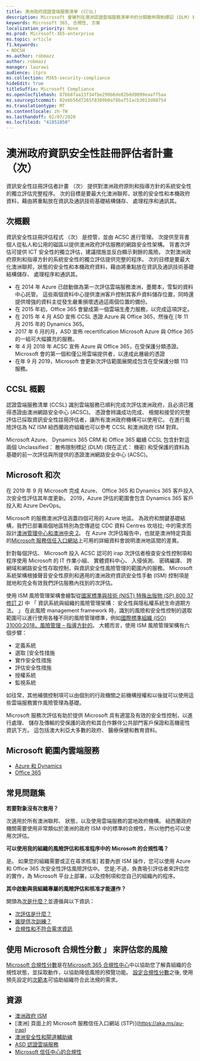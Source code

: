 ```yaml
---
title: 澳洲政府認證雲端服務清單 (CCSL)
description: Microsoft 會被列在澳洲認證雲端服務清單中的分類散佈限制標記 (DLM) 和受保護的資料，根據次評估與憑證由澳洲網路安全中心 (ACSC)。
keywords: Microsoft 365, 合規性, 方案
localization_priority: None
ms.prod: Microsoft-365-enterprise
ms.topic: article
f1.keywords:
- NOCSH
ms.author: robmazz
author: robmazz
manager: laurawi
audience: itpro
ms.collection: M365-security-compliance
hideEdit: true
titleSuffix: Microsoft Compliance
ms.openlocfilehash: 87bb8faa13f34fbe299b6de82bdd9099eaaff5aa
ms.sourcegitcommit: 82e6b56d7265f8389b0af8baf51acb3013d88754
ms.translationtype: MT
ms.contentlocale: zh-TW
ms.lasthandoff: 02/07/2020
ms.locfileid: "41851850"
---
```

# <a name="australian-government-information-security-registered-assessor-program-irap"></a>澳洲政府資訊安全性註冊評估者計畫 （次）

資訊安全性註冊評估者計畫 （次） 提供對澳洲政府原則和指導方針的系統安全性的獨立評估完整程序。 次的目標是要最大化澳洲聯邦，狀態的安全性和本機政府資料，藉由將重點放在資訊及通訊技術基礎結構儲存、 處理程序和通訊其。

## <a name="irap-overview"></a>次概觀

資訊安全性註冊評估程式 （次） 是控管，並由 ACSC 進行管理。 次提供至背書個人從私人和公用的磁區以提供澳洲政府評估服務的網路安全性架構。 背書次評估可提供 ICT 安全性的獨立評估，建議措施並反白顯示剩餘的風險。 次對澳洲政府原則和指導方針的系統安全性的獨立評估提供完整的程序。 次的目標是要最大化澳洲聯邦，狀態的安全性和本機政府資料，藉由將重點放在資訊及通訊技術基礎結構儲存、 處理程序和通訊其。

- 在 2014 年 Azure 已啟動做為第一次評估雲端服務澳洲，墨爾本，雪梨的資料中心託管。 這些兩個資料中心提供澳洲客戶控制其客戶資料儲存位置，同時還提供增強的資料主從發生嚴重損壞透過這兩個位置的備份。
- 在 2015 年初，Office 365 會變成第一個雲端生產力服務，以完成這項評定。
- 在 2015 年 4 月 ASD 宣佈 CCSL 憑證 Azure 與 Office 365，然後在 [年 11 月 2015 年的 Dynamics 365。
- 2017 年 6 月的月，ASD 宣佈 recertification Microsoft Azure 與 Office 365 的一組可大幅擴充的服務。
- 年 4 月 2018 年 ACSC 宣佈 Azure 與 Office 365，在受保護分類憑證。 Microsoft 會的第一個和僅公用雲端提供者，以達成此層級的憑證
- 在年 9 月 2019，Microsoft 會更新次評估範圍展開成包含在受保護分類 113 服務。

## <a name="ccsl-overview"></a>CCSL 概觀

認證雲端服務清單 (CCSL) 識別雲端服務已順利完成次評估澳洲政府，且必須已獲得憑證由澳洲網路安全中心 (ACSC)。 憑證會辨識成功完成、 檢閱和接受的完整評估已採取資訊安全性註冊評估者，讓所有澳洲政府機構可以使用它。 在進行風險評估為 NZ ISM 紐西蘭政府組織也可以參考 CCSL 和澳洲政府 ISM 對齊。

Microsoft Azure、 Dynamics 365 CRM 和 Office 365 繼續 CCSL 包含針對這兩個 Unclassified： 散佈限制標記 (DLM) (現在正式： 機密) 和受保護的資料為基礎的前一次評估與所提供的憑證澳洲網路安全中心 (ACSC)。

## <a name="microsoft-and-irap"></a>Microsoft 和次

在 2019 年 9 月 Microsoft 完成 Azure、 Office 365 和 Dynamics 365 客戶投入次安全性評估其年度更新。 2019，Azure 評估的範圍會包含 Dynamics 365 客戶投入和 Azure DevOps。

Microsoft 的服務澳洲評估涵蓋四個可用的 Azure 地區。 為政府和關鍵基礎結構，我們已部署兩個地區特別為您傳遞從 CDC 資料 Centres 坎培拉; 中的需求而設計[澳洲管理中心和澳洲中央 2](https://azure.microsoft.com/global-infrastructure/australia/)。 在 Azure 次評估報告中，也就是澳洲特定頁面的[Microsoft 服務信任入口網站](https://aka.ms/au-irap)上可用的詳細資料會說明澳洲地區間的差異。

針對每個評估、 Microsoft 投入 ACSC 認可的 irap 次評估者檢查安全性控制項和程序使用 Microsoft 的 IT 作業小組、 實體資料中心、 入侵偵測、 密碼編譯、 跨網域和網路安全性存取控制，與資訊安全性風險管理的範圍內的服務。 Microsoft 系統架構根據聲音安全性原則和適用的澳洲政府資訊安全性手動 (ISM) 控制項是就地和完全有效我們評估服務內找到的次評估。

使用 ISM 風險管理架構會繪製從[國家標準與技術 (NIST) 特殊出版物 (SP) 800 37 修訂 2](https://csrc.nist.gov/publications/detail/sp/800-37/rev-2/final)] 中 「 資訊系統與組織的風險管理架構： 安全性與隱私權系統生命週期方法。 」 在此風險 management framework 時，識別的風險和安全性控制的選取範圍可以進行使用各種不同的風險管理標準，例如[國際標準組織 (ISO) 31000:2018，風險管理 – 指導方針的](https://www.iso.org/standard/65694.html)。 大體而言，使用 ISM 風險管理架構有六個步驟：

- 定義系統
- 選取 [安全性措施
- 實作安全性措施
- 評估安全性措施
- 授權系統
- 監視系統

如往常，其他補償控制項可以由個別的行政機關之前機構授權和以後就可以使用這些雲端服務實作風險管理為基礎。

Microsoft 服務次評估有助於提供 Microsoft 具有適當及有效的安全性控制，以進行處理、 儲存及傳輸的受保護的政府和其合作夥伴公共部門客戶保證和高機密性資訊下方。 這包括澳大利亞大多數的政府、 醫療保健和教育資料。

## <a name="microsoft-in-scope-cloud-services"></a>Microsoft 範圍內雲端服務

- [Azure 和 Dynamics](https://aka.ms/AzureCompliance)
- [Office 365](https://aka.ms/Office365ComplianceOfferings)

## <a name="frequently-asked-questions"></a>常見問題集

**若要對象沒有次套用？**

次適用於所有澳洲聯邦、 狀態，以及使用雲端服務的當地政府機構。 紐西蘭政府機關需要使用非常類似於澳洲的政府 ISM 中的標準的合規性，所以他們也可以使用次評估。

**可以使用我的組織的風險評估和核准程序中的 Microsoft 的合規性嗎？**

是。 如果您的組織需要或正在尋求核准] 若要內嵌 ISM 操作，您可以使用 Azure 和 Office 365 次安全性評估風險評估中。 您是;不過，負責吸引評估者來評估您的實作，為 Microsoft 平台上部署，以及控制項和您自己的組織內的程序。

**其中啟動與我組織專屬的風險評估和核准才能運作？**

開頭為[次是什麼？](https://www.cyber.gov.au/irap/what-irap)並遵循與以下資訊：

- [次評估是什麼？](https://acsc.gov.au/infosec/irap/irap_assessments.htm)
- [誰提供次訓練？](https://acsc.gov.au/infosec/irap/training.htm)
- [合規性和不符合需求資訊](https://acsc.gov.au/infosec/irap/compliance.htm)

## <a name="use-microsoft-compliance-score-to-assess-your-risk"></a>使用 Microsoft 合規性分數 」 來評估您的風險

[Microsoft 合規性分數](compliance-score.md)是在[Microsoft 365 合規性中心](microsoft-365-compliance-center.md)中以協助您了解貴組織的合規性狀態，並採取動作，以協助降低風險的預覽功能。 [設定合規性分數](compliance-score-setup.md)之後, 使用預先設定的[次範本](https://go.microsoft.com/fwlink/?linkid=2117913)可協助組織符合此法規的需求。

## <a name="resources"></a>資源

- [澳洲政府 ISM](https://acsc.gov.au/infosec/ism/index.htm)
- [澳洲] 頁面上的 Microsoft 服務信任入口網站 (STP)](https://aka.ms/au-irap)
- [澳洲安全性和閘道輔助線](https://docs.microsoft.com/azure/azure-australia)
- [ASD 認證雲端服務](https://acsc.gov.au/infosec/irap/certified_clouds.htm)
- [Microsoft 信任中心的合規性](https://www.microsoft.com/trust-center/compliance/compliance-overview)
